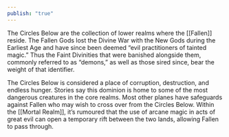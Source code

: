 ```yaml
---
publish: "true"
---
```


The Circles Below are the collection of lower realms where the [[Fallen]] reside. The Fallen Gods lost the Divine War with the New Gods during the Earliest Age and have since been deemed “evil practitioners of tainted magic.” Thus the Faint Divinities that were banished alongside them, commonly referred to as “demons,” as well as those sired since, bear the weight of that identifier. 

The Circles Below is considered a place of corruption, destruction, and endless hunger. Stories say this dominion is home to some of the most dangerous creatures in the core realms. Most other planes have safeguards against Fallen who may wish to cross over from the Circles Below. Within the [[Mortal Realm]], it’s rumoured that the use of arcane magic in acts of great evil can open a temporary rift between the two lands, allowing Fallen to pass through.
